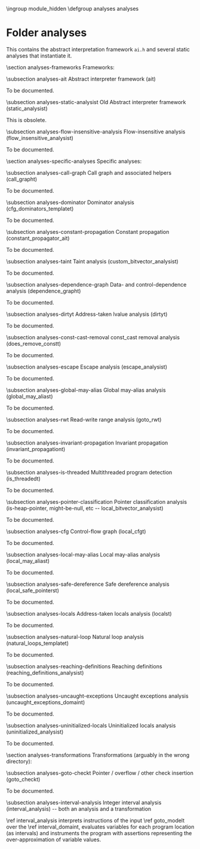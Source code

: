 \ingroup module_hidden
\defgroup analyses analyses

# Folder analyses

This contains the abstract interpretation framework `ai.h` and several
static analyses that instantiate it.

\section analyses-frameworks Frameworks:

\subsection analyses-ait Abstract interpreter framework (ait)

To be documented.

\subsection analyses-static-analysist Old Abstract interpreter framework (static_analysist)

This is obsolete.

\subsection analyses-flow-insensitive-analysis Flow-insensitive analysis (flow_insensitive_analysist)

To be documented.

\section analyses-specific-analyses Specific analyses:

\subsection analyses-call-graph Call graph and associated helpers (call_grapht)

To be documented.

\subsection analyses-dominator Dominator analysis (cfg_dominators_templatet)

To be documented.

\subsection analyses-constant-propagation Constant propagation (constant_propagator_ait)

To be documented.

\subsection analyses-taint Taint analysis (custom_bitvector_analysist)

To be documented.

\subsection analyses-dependence-graph Data- and control-dependence analysis (dependence_grapht)

To be documented.

\subsection analyses-dirtyt Address-taken lvalue analysis (dirtyt)

To be documented.

\subsection analyses-const-cast-removal const_cast removal analysis (does_remove_constt)

To be documented.

\subsection analyses-escape Escape analysis (escape_analysist)

To be documented.

\subsection analyses-global-may-alias Global may-alias analysis (global_may_aliast)

To be documented.

\subsection analyses-rwt Read-write range analysis (goto_rwt)

To be documented.

\subsection analyses-invariant-propagation Invariant propagation (invariant_propagationt)

To be documented.

\subsection analyses-is-threaded Multithreaded program detection (is_threadedt)

To be documented.

\subsection analyses-pointer-classification Pointer classification analysis (is-heap-pointer, might-be-null, etc -- local_bitvector_analysist)

To be documented.

\subsection analyses-cfg Control-flow graph (local_cfgt)

To be documented.

\subsection analyses-local-may-alias Local may-alias analysis (local_may_aliast)

To be documented.

\subsection analyses-safe-dereference Safe dereference analysis (local_safe_pointerst)

To be documented.

\subsection analyses-locals Address-taken locals analysis (localst)

To be documented.

\subsection analyses-natural-loop Natural loop analysis (natural_loops_templatet)

To be documented.

\subsection analyses-reaching-definitions Reaching definitions (reaching_definitions_analysist)

To be documented.

\subsection analyses-uncaught-exceptions Uncaught exceptions analysis (uncaught_exceptions_domaint)

To be documented.

\subsection analyses-uninitialized-locals Uninitialized locals analysis (uninitialized_analysist)

To be documented.

\section analyses-transformations Transformations (arguably in the wrong directory):

\subsection analyses-goto-checkt Pointer / overflow / other check insertion (goto_checkt)

To be documented.

\subsection analyses-interval-analysis Integer interval analysis (interval_analysis) -- both an analysis and a transformation

\ref interval_analysis interprets instructions of the input \ref goto_modelt
over the \ref interval_domaint, evaluates variables for each program location
(as intervals) and instruments the program with assertions representing the
over-approximation of variable values.
